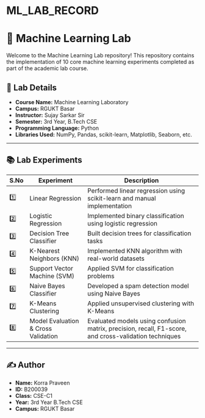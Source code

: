 # ML_LAB_RECORD

# 🧠 Machine Learning Lab

Welcome to the Machine Learning Lab repository! This repository contains the implementation of 10 core machine learning experiments completed as part of the academic lab course.

## 🔬 Lab Details

- **Course Name:** Machine Learning Laboratory 
- **Campus:** RGUKT Basar 
- **Instructor:** Sujay Sarkar Sir 
- **Semester:** 3rd Year, B.Tech CSE 
- **Programming Language:** Python 
- **Libraries Used:** NumPy, Pandas, scikit-learn, Matplotlib, Seaborn, etc.

---

## 📚 Lab Experiments

| S.No | Experiment | Description |
|------|------------|-------------|
| 1️⃣ | Linear Regression | Performed linear regression using scikit-learn and manual implementation |
| 2️⃣ | Logistic Regression | Implemented binary classification using logistic regression |
| 3️⃣ | Decision Tree Classifier | Built decision trees for classification tasks |
| 4️⃣ | K-Nearest Neighbors (KNN) | Implemented KNN algorithm with real-world datasets |
| 5️⃣ | Support Vector Machine (SVM) | Applied SVM for classification problems |
| 6️⃣ | Naive Bayes Classifier | Developed a spam detection model using Naive Bayes |
| 7️⃣ | K-Means Clustering | Applied unsupervised clustering with K-Means |
| 8️⃣ | Model Evaluation & Cross Validation | Evaluated models using confusion matrix, precision, recall, F1-score, and cross-validation techniques |

---
## ✍️ Author

- **Name:** Korra Praveen  
- **ID:** B200039  
- **Class:** CSE-C1  
- **Year:** 3rd Year B.Tech CSE  
- **Campus:** RGUKT Basar
